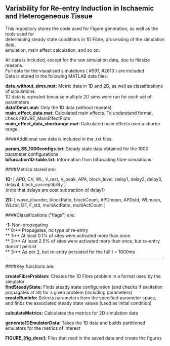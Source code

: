 ## Variability for Re-entry Induction in Ischaemic and Heterogeneous Tissue

This repository stores the code used for Figure generation, as well as the tools used for  
determining steady state conditions in 1D Fibre, processing of the simulation data,  
emulation, main effect calculation, and so on.

All data is included, except for the raw simulation data, due to filesize reasons.  
Full data for the visualised simulations ( #597, #2613 ) are included  
Data is stored in the following MATLAB data files:  

**data_without_sims.mat:**               Metric data in 1D and 2D, as well as classifications of simulations.  
                                     1D data is repeated because multiple 2D sims were run for each set of parameters  
**data1Dmat.mat:**                       Only the 1D data (without repeats)  
**main_effect_data.mat:**                Calculated main effects. To understand format, check FIGURE_MainEffectPlots  
**main_effect_data_shortrange.mat:**     Calculated main effects over a shorter range.  

####Additional raw data is included in the .txt files:

**param_SS_1000configs.txt:**         Steady state data obtained for the 1000 parameter configurations  
**bifurcation1D-table.txt:**          Information from bifurcating fibre simulations

####Metrics stored are:

**1D:** [ APD, CV, WL, V_rest, V_peak, APA, block_level, delay1, delay2, delay3, delay4, block_susceptibility ]  
(note that delays are post subtraction of delay1)

**2D:** [ wave_disorder, blockRatio, blockCount, APDmean, APDstd, WLmean, WLstd, DF, F_std, multiActRatio, multiActCount ]

####Classifications ("flags") are:

**-1:**       Non-propagating  
** 0:**       Propagates, no type of re-entry  
** 1:**       At least 0.1% of sites were activated more than once  
** 2:**       At least 2.5% of sites were activated more than once, but re-entry doesn't persist  
** 3:**       As per 2, but re-entry persisted for the full t = 1000ms

----------------------------------------------------------------

####Key functions are:

**createFibreProblem:**      Creates the 1D Fibre problem in a format used by the simulator  
**findSteadyState:**         Finds steady state configuration (and checks if excitation propagates at all) for a given problem (including parameters)  
**createRunInfo:**           Selects parameters from the specified parameter space, and finds the associated steady state values (used as initial condition)

**calculateMetrics:**        Calculates the metrics for 2D simulation data

**generate1DEmulatorData:**  Takes the 1D data and builds partitioned emulators for the metrics of interest

**FIGURE_[fig_desc]:**       Files that read in the saved data and create the figures